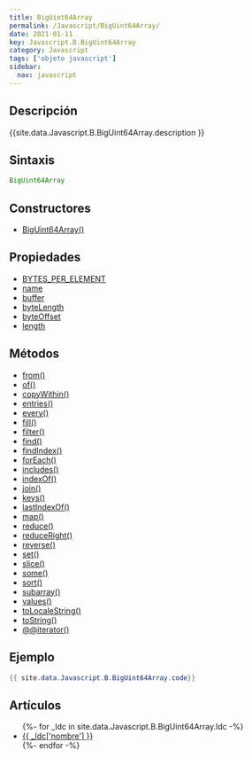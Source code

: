 ```yaml
---
title: BigUint64Array
permalink: /Javascript/BigUint64Array/
date: 2021-01-11
key: Javascript.B.BigUint64Array
category: Javascript
tags: ['objeto javascript']
sidebar: 
  nav: javascript
---
```


## Descripción
{{site.data.Javascript.B.BigUint64Array.description }}

## Sintaxis
~~~javascript
BigUint64Array
~~~

## Constructores
* [BigUint64Array()](/Javascript/BigUint64Array/BigUint64Array/)

## Propiedades
* [BYTES_PER_ELEMENT](/Javascript/BigUint64Array/BYTES_PER_ELEMENT/)
* [name](/Javascript/BigUint64Array/name/)
* [buffer](/Javascript/BigUint64Array/buffer/)
* [byteLength](/Javascript/BigUint64Array/byteLength/)
* [byteOffset](/Javascript/BigUint64Array/byteOffset/)
* [length](/Javascript/BigUint64Array/length/)

## Métodos
* [from()](/Javascript/BigUint64Array/from/)
* [of()](/Javascript/BigUint64Array/of/)
* [copyWithin()](/Javascript/BigUint64Array/copyWithin/)
* [entries()](/Javascript/BigUint64Array/entries/)
* [every()](/Javascript/BigUint64Array/every/)
* [fill()](/Javascript/BigUint64Array/fill/)
* [filter()](/Javascript/BigUint64Array/filter/)
* [find()](/Javascript/BigUint64Array/find/)
* [findIndex()](/Javascript/BigUint64Array/findIndex/)
* [forEach()](/Javascript/BigUint64Array/forEach/)
* [includes()](/Javascript/BigUint64Array/includes/)
* [indexOf()](/Javascript/BigUint64Array/indexOf/)
* [join()](/Javascript/BigUint64Array/join/)
* [keys()](/Javascript/BigUint64Array/keys/)
* [lastIndexOf()](/Javascript/BigUint64Array/lastIndexOf/)
* [map()](/Javascript/BigUint64Array/map/)
* [reduce()](/Javascript/BigUint64Array/reduce/)
* [reduceRight()](/Javascript/BigUint64Array/reduceRight/)
* [reverse()](/Javascript/BigUint64Array/reverse/)
* [set()](/Javascript/BigUint64Array/set/)
* [slice()](/Javascript/BigUint64Array/slice/)
* [some()](/Javascript/BigUint64Array/some/)
* [sort()](/Javascript/BigUint64Array/sort/)
* [subarray()](/Javascript/BigUint64Array/subarray/)
* [values()](/Javascript/BigUint64Array/values/)
* [toLocaleString()](/Javascript/BigUint64Array/toLocaleString/)
* [toString()](/Javascript/BigUint64Array/toString/)
* [@@iterator()](/Javascript/BigUint64Array/@@iterator/)

## Ejemplo
~~~java
{{ site.data.Javascript.B.BigUint64Array.code}}
~~~

## Artículos
<ul>
{%- for _ldc in site.data.Javascript.B.BigUint64Array.ldc -%}
   <li>
       <a href="{{_ldc['url'] }}">{{ _ldc['nombre'] }}</a>
   </li>
{%- endfor -%}
</ul>
